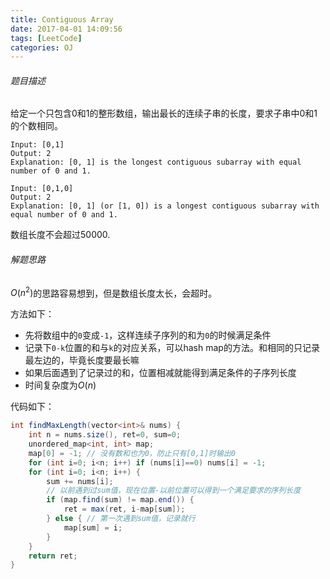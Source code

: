 ```yaml
---
title: Contiguous Array
date: 2017-04-01 14:09:56
tags: [LeetCode]
categories: OJ
---
```


###### 题目描述
给定一个只包含0和1的整形数组，输出最长的连续子串的长度，要求子串中0和1的个数相同。

	Input: [0,1]
	Output: 2
	Explanation: [0, 1] is the longest contiguous subarray with equal number of 0 and 1.

	Input: [0,1,0]
	Output: 2
	Explanation: [0, 1] (or [1, 0]) is a longest contiguous subarray with equal number of 0 and 1.

数组长度不会超过50000.
###### 解题思路
$O(n^2)$的思路容易想到，但是数组长度太长，会超时。

方法如下：
- 先将数组中的`0`变成`-1`，这样连续子序列的和为`0`的时候满足条件
- 记录下`0-k`位置的和与`k`的对应关系，可以hash map的方法。和相同的只记录最左边的，毕竟长度要最长嘛
- 如果后面遇到了记录过的和，位置相减就能得到满足条件的子序列长度
- 时间复杂度为$O(n)$

代码如下：
```java
int findMaxLength(vector<int>& nums) {
	int n = nums.size(), ret=0, sum=0;
	unordered_map<int, int> map;
	map[0] = -1; // 没有数和也为0，防止只有[0,1]时输出0
	for (int i=0; i<n; i++) if (nums[i]==0) nums[i] = -1;
	for (int i=0; i<n; i++) {
		sum += nums[i];
		// 以前遇到过sum值，现在位置-以前位置可以得到一个满足要求的序列长度
		if (map.find(sum) != map.end()) {
			ret = max(ret, i-map[sum]);
		} else { // 第一次遇到sum值，记录就行
			map[sum] = i;
		}
	}
	return ret;
}

```
